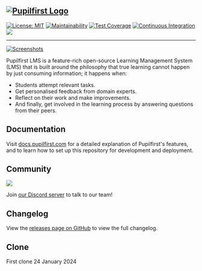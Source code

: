 ## [![Pupilfirst Logo](https://public-assets.sv.co/random/201908/pupilfirst-logo-300px.png "Pupilfirst Logo")](https://lms.pupilfirst.org)

[![License: MIT](https://img.shields.io/badge/license-MIT-informational)](https://github.com/pupilfirst/pupilfirst/blob/master/LICENSE)
[![Maintainability](https://api.codeclimate.com/v1/badges/5a4e81245df6ef5b946b/maintainability)](https://codeclimate.com/github/pupilfirst/pupilfirst/maintainability)
[![Test Coverage](https://api.codeclimate.com/v1/badges/5a4e81245df6ef5b946b/test_coverage)](https://codeclimate.com/github/pupilfirst/pupilfirst/test_coverage)
[![Continuous Integration](https://github.com/pupilfirst/pupilfirst/workflows/Continuous%20Integration/badge.svg?branch=master)](https://github.com/pupilfirst/pupilfirst/actions?query=workflow%3A%22Continuous+Integration%22)
[![](https://dcbadge.vercel.app/api/server/Sh67Tca?style=flat)](https://discord.gg/Sh67Tca)

---

[![Screenshots](https://public-assets.sv.co/random/201909/pupilfirst-screenshots.png)](https://lms.pupilfirst.org)

Pupilfirst LMS is a feature-rich open-source Learning Management System (LMS) that is built around the philosophy that
true learning cannot happen by just consuming information; it happens when:

- Students attempt relevant tasks.
- Get personalised feedback from domain experts.
- Reflect on their work and make improvements.
- And finally, get involved in the learning process by answering questions from their peers.

## Documentation

Visit [docs.pupilfirst.com](https://docs.pupilfirst.com) for a detailed explanation of Pupilfirst's features, and to learn how to set up this repository for development and deployment.

## Community

[![](https://dcbadge.vercel.app/api/server/Sh67Tca?theme=discord-inverted)](https://discord.gg/Sh67Tca)

Join [our Discord server](https://discord.gg/Sh67Tca) to talk to our team!

## Changelog

View the [releases page on GitHub](https://github.com/pupilfirst/pupilfirst/releases) to view the full changelog.

## Clone
First clone 24 January 2024
